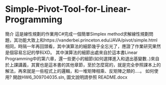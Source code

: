 # Simple-Pivot-Tool-for-Linear-Programming
簡介
這是線性規劃的作業用C#完成一個簡單Simplex method求解線性規劃問題，其功能大致上和https://vanderbei.princeton.edu/JAVA/pivot/simple.html 相同，時隔一年再回頭看，其中演算法的細節幾乎全忘光了，應證了作業研究果然是個容易忘記的學科XD。
其中演算法的細節出處來自於這本書Linear Programming中的第六章，還一些更小的細節(如何選擇進入和退出基變數..)來自於上課講義，其實也是這本書的其他章節，至於怎麼寫的，就是完全參照課本上的解法，再來就是一些程式上的邏輯，和一堆矩陣相乘、反矩陣之類的….。
如何使用?
開啟HW6_309704035.sln, 圖文說明請參照 README.docx
